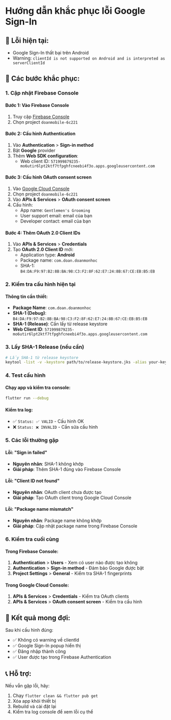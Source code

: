 # Hướng dẫn khắc phục lỗi Google Sign-In

## 🚨 **Lỗi hiện tại:**
- Google Sign-In thất bại trên Android
- Warning: `clientId is not supported on Android and is interpreted as serverClientId`

## 🔧 **Các bước khắc phục:**

### 1. **Cập nhật Firebase Console**

#### Bước 1: Vào Firebase Console
1. Truy cập [Firebase Console](https://console.firebase.google.com/)
2. Chọn project `doanmobile-6c221`

#### Bước 2: Cấu hình Authentication
1. Vào **Authentication** > **Sign-in method**
2. Bật **Google** provider
3. Thêm **Web SDK configuration**:
   - Web client ID: `571999879235-mo6utir6lpt2ktf7tfpghfcneebi4f3o.apps.googleusercontent.com`

#### Bước 3: Cấu hình OAuth consent screen
1. Vào [Google Cloud Console](https://console.cloud.google.com/)
2. Chọn project `doanmobile-6c221`
3. Vào **APIs & Services** > **OAuth consent screen**
4. Cấu hình:
   - App name: `Gentlemen's Grooming`
   - User support email: email của bạn
   - Developer contact: email của bạn

#### Bước 4: Thêm OAuth 2.0 Client IDs
1. Vào **APIs & Services** > **Credentials**
2. Tạo **OAuth 2.0 Client ID** mới:
   - Application type: **Android**
   - Package name: `com.doan.doanmonhoc`
   - SHA-1: `B4:DA:F9:97:B2:8B:BA:98:C3:F2:8F:62:E7:24:8B:67:CE:EB:B5:EB`

### 2. **Kiểm tra cấu hình hiện tại**

#### Thông tin cần thiết:
- **Package Name**: `com.doan.doanmonhoc`
- **SHA-1 (Debug)**: `B4:DA:F9:97:B2:8B:BA:98:C3:F2:8F:62:E7:24:8B:67:CE:EB:B5:EB`
- **SHA-1 (Release)**: Cần lấy từ release keystore
- **Web Client ID**: `571999879235-mo6utir6lpt2ktf7tfpghfcneebi4f3o.apps.googleusercontent.com`

### 3. **Lấy SHA-1 Release (nếu cần)**

```bash
# Lấy SHA-1 từ release keystore
keytool -list -v -keystore path/to/release-keystore.jks -alias your-key-alias
```

### 4. **Test cấu hình**

#### Chạy app và kiểm tra console:
```bash
flutter run --debug
```

#### Kiểm tra log:
- ✅ `Status: ✅ VALID` - Cấu hình OK
- ❌ `Status: ❌ INVALID` - Cần sửa cấu hình

### 5. **Các lỗi thường gặp**

#### Lỗi: "Sign in failed"
- **Nguyên nhân**: SHA-1 không khớp
- **Giải pháp**: Thêm SHA-1 đúng vào Firebase Console

#### Lỗi: "Client ID not found"
- **Nguyên nhân**: OAuth client chưa được tạo
- **Giải pháp**: Tạo OAuth client trong Google Cloud Console

#### Lỗi: "Package name mismatch"
- **Nguyên nhân**: Package name không khớp
- **Giải pháp**: Cập nhật package name trong Firebase Console

### 6. **Kiểm tra cuối cùng**

#### Trong Firebase Console:
1. **Authentication** > **Users** - Xem có user nào được tạo không
2. **Authentication** > **Sign-in method** - Đảm bảo Google được bật
3. **Project Settings** > **General** - Kiểm tra SHA-1 fingerprints

#### Trong Google Cloud Console:
1. **APIs & Services** > **Credentials** - Kiểm tra OAuth clients
2. **APIs & Services** > **OAuth consent screen** - Kiểm tra cấu hình

## 🎯 **Kết quả mong đợi:**

Sau khi cấu hình đúng:
- ✅ Không có warning về clientId
- ✅ Google Sign-In popup hiển thị
- ✅ Đăng nhập thành công
- ✅ User được tạo trong Firebase Authentication

## 📞 **Hỗ trợ:**

Nếu vẫn gặp lỗi, hãy:
1. Chạy `flutter clean && flutter pub get`
2. Xóa app khỏi thiết bị
3. Rebuild và cài đặt lại
4. Kiểm tra log console để xem lỗi cụ thể

